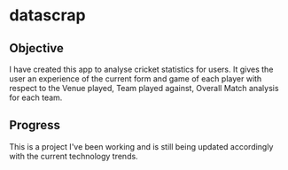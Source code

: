 # datascrap
## Objective
I have created this app to analyse cricket statistics for users. It gives the user an experience of the current form and game of each player with respect to the Venue played, Team played against, Overall Match analysis for each team. 
## Progress
This is a project I've been working and is still being updated accordingly with the current technology trends.
